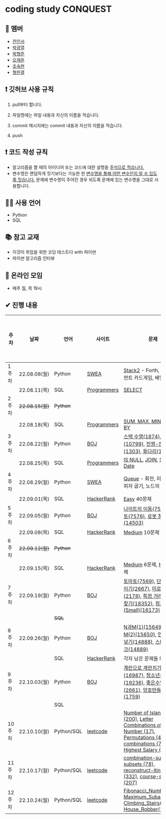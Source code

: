 # coding study CONQUEST

## 👤 멤버

- [전인서](https://github.com/eveinseojeon)
- [박광열](https://github.com/PangYeol)
- [박형준](https://github.com/PHJoon)
- [오재윤](https://github.com/jyoon55)
- [조숙현](https://github.com/Chosukhyun)
- [형한결](https://github.com/hankaul)

## ❗ 깃허브 사용 규칙

1. pull부터 합니다.

2. 파일명에는 파일 내용과 자신의 이름을 적습니다.

3. commit 메시지에는 commit 내용과 자신의 이름을 적습니다.

4. push

## ❗ 코드 작성 규칙

- 알고리즘을 짤 때의 아이디어 또는 코드에 대한 설명을 <u>주석으로 적습니다.</u>
- 변수명은 랜덤하게 짓기보다는 가능한 한 <u>변수명을 통해 어떤 변수인지 알 수 있도록 짓습니다.</u> 문제에 변수명이 주어진 경우 되도록 문제에 있는 변수명을 그대로 사용합니다.

## 🧑‍💻 사용 언어

- Python
- SQL

## 📚 참고 교재

- 이것이 취업을 위한 코딩 테스트다 with 파이썬
- 파이썬 알고리즘 인터뷰

## 💬 온라인 모임

- 매주 월, 목 19시

## ✔ 진행 내용

| 주차  | 날짜              | 언어         | 사이트                                                | 문제                                                                                                                                                                                                                                                                                         | 레벨           | 알고리즘 유형 | 문제 선정자 |
| --- | --------------- | ---------- | -------------------------------------------------- | ------------------------------------------------------------------------------------------------------------------------------------------------------------------------------------------------------------------------------------------------------------------------------------------ | ------------ | ------- | ------ |
| 1주차 | 22.08.08(월)     | Python     | [SWEA](https://swexpertacademy.com/main/main.do)   | [Stack2](https://swexpertacademy.com/main/learn/course/subjectDetail.do?courseId=AVuPDN86AAXw5UW6&subjectId=AWOVIc7KqfQDFAWg) - Forth, 미로, 토너먼트 카드게임, 배열 최소 합                                                                                                                              |              |         |        |
|     | 22.08.11(목)     | SQL        | [Programmers](https://school.programmers.co.kr/)   | [SELECT](https://school.programmers.co.kr/learn/courses/30/parts/17042)                                                                                                                                                                                                                    |              |         |        |
| 2주차 | ~~22.08.15(월)~~ | ~~Python~~ |                                                    |                                                                                                                                                                                                                                                                                            |              |         |        |
|     | 22.08.18(목)     | SQL        | [Programmers](https://school.programmers.co.kr/)   | [SUM, MAX, MIN](https://school.programmers.co.kr/learn/courses/30/parts/17043), [GROUP BY](https://school.programmers.co.kr/learn/courses/30/parts/17044)                                                                                                                                  |              |         |        |
| 3주차 | 22.08.22(월)     | Python     | [BOJ](https://www.acmicpc.net/)                    | [스택 수열(1874)](https://www.acmicpc.net/problem/1874), [쇠막대기(10799)](https://www.acmicpc.net/problem/10799), [전쟁-전투(1303)](https://www.acmicpc.net/problem/1303), [돌다리(12761)](https://www.acmicpc.net/problem/12761)                                                                        | 실버 1-3       |         | 형한결    |
|     | 22.08.25(목)     | SQL        | [Programmers](https://school.programmers.co.kr/)   | [IS NULL](https://school.programmers.co.kr/learn/courses/30/parts/17045), [JOIN](https://school.programmers.co.kr/learn/courses/30/parts/17046), [String, Date](https://school.programmers.co.kr/learn/courses/30/parts/17047)                                                             |              |         |        |
| 4주차 | 22.08.29(월)     | Python     | [SWEA](https://swexpertacademy.com/main/main.do)   | [Queue](https://swexpertacademy.com/main/learn/course/subjectDetail.do?courseId=AVuPDN86AAXw5UW6&subjectId=AWOVIoJqqfYDFAWg&&) - 회전, 미로의 거리, 피자 굽기, 노드의 거리                                                                                                                                 |              |         | 오재윤    |
|     | 22.09.01(목)     | SQL        | [HackerRank](https://www.hackerrank.com/dashboard) | [Easy](https://www.hackerrank.com/domains/sql?filters%5Bdifficulty%5D%5B%5D=easy) 40문제                                                                                                                                                                                                     | Easy         |         |        |
| 5주차 | 22.09.05(월)     | Python     | [BOJ](https://www.acmicpc.net/)                    | [나이트의 이동(7562)](https://www.acmicpc.net/problem/7562), [토마토(7576)](https://www.acmicpc.net/problem/7576), [로봇 청소기(14503)](https://www.acmicpc.net/problem/14503)                                                                                                                           | 골드 5 - 실버 1  |         | 박광열    |
|     | 22.09.08(목)     | SQL        | [HackerRank](https://www.hackerrank.com/dashboard) | [Medium](https://www.hackerrank.com/domains/sql?filters%5Bdifficulty%5D%5B%5D=medium) 10문제                                                                                                                                                                                                 | Medium       |         |        |
| 6주차 | ~~22.09.12(월)~~ | ~~Python~~ |                                                    |                                                                                                                                                                                                                                                                                            |              |         |        |
|     | 22.09.15(목)     | SQL        | [HackerRank](https://www.hackerrank.com/dashboard) | [Medium](https://www.hackerrank.com/domains/sql?filters%5Bdifficulty%5D%5B%5D=medium) 6문제, [Hard](https://www.hackerrank.com/domains/sql?filters%5Bdifficulty%5D%5B%5D=hard) 2문제                                                                                                           | Medium, Hard |         |        |
| 7주차 | 22.09.19(월)     | Python     | [BOJ](https://www.acmicpc.net/)                    | [토마토(7569)](https://www.acmicpc.net/problem/7569), [단지번호붙이기(2667)](https://www.acmicpc.net/problem/2667), [미로 탐색(2178)](https://www.acmicpc.net/problem/2178), [특정 거리의 도시 찾기(18352)](https://www.acmicpc.net/problem/18352), [점프왕 쩰리(Small)(16173)](https://www.acmicpc.net/problem/16173) | 골드 5 - 실버 4  |         | 전인서    |
|     |                 | ~~SQL~~    |                                                    |                                                                                                                                                                                                                                                                                            |              |         |        |
| 8주차 | 22.09.26(월)     | Python     | [BOJ](https://www.acmicpc.net/)                    | [N과M(1)(15649)](https://www.acmicpc.net/problem/15649), [N과M(2)(15650)](https://www.acmicpc.net/problem/15650), [연산자 끼워넣기(14888)](https://www.acmicpc.net/problem/14888), [스타트와 링크(14889)](https://www.acmicpc.net/problem/14889)                                                          |              |         | 형한결    |
|     |                 | SQL        | [HackerRank](https://www.hackerrank.com/dashboard) | 각자 남은 문제들 마무리                                                                                                                                                                                                                                                                              |              |         |        |
| 9주차 | 22.10.03(월)     | Python     | [BOJ](https://www.acmicpc.net/)                    | [계란으로 계란치기 (16987)](https://www.acmicpc.net/problem/16987), [청소년상어 (19236)](https://www.acmicpc.net/problem/19236), [좋은수열  (2661)](https://www.acmicpc.net/problem/2661), [암호만들기 (1759)](https://www.acmicpc.net/problem/1759)                                                             |              |         | 조숙현    |
|     |                 | SQL        |                                                    |                                                                                                                                                                                                                                                                                            |              |         |        |
| 10주차 | 22.10.10(월)     | Python/SQL     | [leetcode](https://leetcode.com/problemset/all/)                    | [Number of Islands (200)](https://leetcode.com/problems/number-of-islands/), [Letter Combinations of a Phone Number (17)](https://leetcode.com/problems/letter-combinations-of-a-phone-number/), [Permutations  (46)](https://leetcode.com/problems/permutations/), [combinations (77)](https://leetcode.com/problems/combinations/)  [Nth Highest Salary (177)](https://leetcode.com/problems/nth-highest-salary/)                                                          |              |         | 형한결    |
| 11주차 | 22.10.17(월)     | Python/SQL     | [leetcode](https://leetcode.com/problemset/all/)                    | [combination-sum (39)](https://leetcode.com/problems/combination-sum/), [subsets (78)](https://leetcode.com/problems/subsets/), [reconstruct-itinerary  (332)](https://leetcode.com/problems/reconstruct-itinerary/), [course-schedule (207)](https://leetcode.com/problems/course-schedule/)                                                  |              |         | 형한결    |
| 12주차 | 22.10.24(월) | Python/SQL | [leetcode](https://leetcode.com/problemset/all/) | [Fibonacci_Number(509)](https://leetcode.com/problems/fibonacci-number/), [Maximum_Subarray(53)](https://leetcode.com/problems/maximum-subarray/), [Climbing_Stairs(70)](https://leetcode.com/problems/climbing-stairs/), [House_Robber(198)](https://leetcode.com/problems/house-robber/) | | |  |

